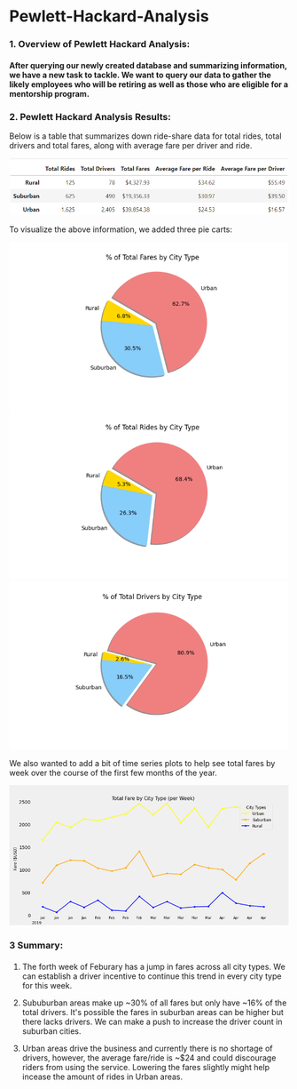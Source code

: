 # Pewlett-Hackard-Analysis

### 1. Overview of Pewlett Hackard Analysis:
#### After querying our newly created database and summarizing information, we have a new task to tackle. We want to query our data to gather the likely employees who will be retiring as well as those who are eligible for a mentorship program.

### 2. Pewlett Hackard Analysis Results:
Below is a table that summarizes down ride-share data for total rides, total drivers and total fares, along with average fare per driver and ride.

![Summary_table](https://github.com/maldonado91/PyBer-Analysis/blob/main/analysis/PyBer_summary_table.PNG)


To visualize the above information, we added three pie carts:

![5](https://github.com/maldonado91/PyBer-Analysis/blob/main/analysis/Fig5.png)
![6](https://github.com/maldonado91/PyBer-Analysis/blob/main/analysis/Fig6.png)
![7](https://github.com/maldonado91/PyBer-Analysis/blob/main/analysis/Fig7.png)


We also wanted to add a bit of time series plots to help see total fares by week over the course of the first few months of the year. 

![Summary](https://github.com/maldonado91/PyBer-Analysis/blob/main/analysis/PyBer_fare_summary.png)

      
 ### 3 Summary:
#### 
 1. The forth week of Feburary has a jump in fares across all city types. We can establish a driver incentive to continue this trend in every city type for this week. 
 
 2. Sububurban areas make up ~30% of all fares but only have ~16% of the total drivers. It's possible the fares in suburban areas can be higher but there lacks drivers. We can make a push to increase the driver count in suburban cities. 
 
 3. Urban areas drive the business and currently there is no shortage of drivers, however, the average fare/ride is ~$24 and could discourage riders from using the service. Lowering the fares slightly might help incease the amount of rides in Urban areas.
